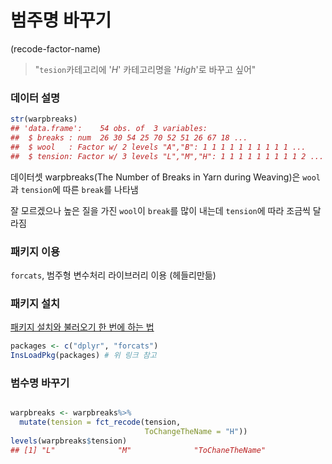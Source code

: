 # 범주명 바꾸기
(recode-factor-name)

> "`tesion`카테고리에 '*H*' 카테고리명을 '*High*'로 바꾸고 싶어"

### 데이터 설명
```r
str(warpbreaks)
## 'data.frame':    54 obs. of  3 variables:
##  $ breaks : num  26 30 54 25 70 52 51 26 67 18 ...
##  $ wool   : Factor w/ 2 levels "A","B": 1 1 1 1 1 1 1 1 1 1 ...
##  $ tension: Factor w/ 3 levels "L","M","H": 1 1 1 1 1 1 1 1 1 2 ...
```
데이터셋 warpbreaks(The Number of Breaks in Yarn during Weaving)은 `wool`과 `tension`에 따른 `break`를 나타냄

잘 모르겠으나 높은 질을 가진 `wool`이 `break`를 많이 내는데 `tension`에 따라 조금씩 달라짐

### 패키지 이용
`forcats`, 범주형 변수처리 라이브러리 이용
(헤들리만듦)

### 패키지 설치
[패키지 설치와 불러오기 한 번에 하는 법](function-install-and-load-packages-at-once.md)
```r
packages <- c("dplyr", "forcats")
InsLoadPkg(packages) # 위 링크 참고
```
### 범수명 바꾸기
```r

warpbreaks <- warpbreaks%>%
  mutate(tension = fct_recode(tension,
                              ToChangeTheName = "H"))
levels(warpbreaks$tension)
## [1] "L"              "M"              "ToChaneTheName"
```
